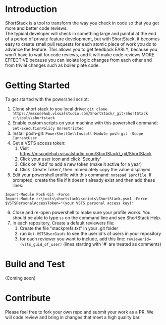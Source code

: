 # Introduction
ShortStack is a tool to transform the way you check in code so that you get more and better code reviews.  
 The typical developer will check in something large and painful at the end of a period of private feature
 development, but with ShortStack, it becomes easy to create small pull requests for each atomic piece of
 work you do to advance the feature.   This allows you to get feedback EARLY, because you won't have to wait for 
 code reviews, and it will make code reviews MORE EFFECTIVE because you can isolate logic changes from 
 each other and from trivial changes such as boiler plate code.

# Getting Started
To get started with the powershell script:
1. Clone short stack to you local drive:  ```git clone https://mscodehub.visualstudio.com/ShortStack/_git/ShortStack c:\tools\shortstack```
2. Enable custom scripts on your machine with this powershell command:  ```Set-ExecutionPolicy Unrestricted```
3. Install posh-git:  ```PowerShellGet\Install-Module posh-git -Scope CurrentUser```
4. Get a VSTS access token:
    1. Visit https://mscodehub.visualstudio.com/ShortStack/_git/ShortStack
    2. Click your user icon and click 'Security' 
    3. Click on 'Add' to add a new token (make it active for a year)
    4. Click 'Create Token', then immediately copy the value displayed.
5. Edit your powershell profile with this command: ```notepad $profile```. If prompted, create the file if it doesn't already exist and then add these lines:
```
Import-Module Posh-Git -Force
Import-Module c:\tools\shortstack\scripts\ShortStack.psm1 -Force
$VSTSPersonalAccessToken="(your VSTS personal access key)"
```
6. Close and re-open powershell to make sure your profile works.  You should be able to type ```ss``` on the command line and see ShortStack Help.
7. In each repository, Create a default reviewers file:
    1. Create the file "stackprefs.txt" in your .git folder
    2. run ```Get-VSTSUserGuids``` to see the user id's of users in your repository
    3. for each reviewer you want to include, add this line: ```reviewerid=(vsts_guid_of_user)``` (lines starting with '#' are treated as comments)


# Build and Test
(Coming soon)

# Contribute
Please feel free to fork your own repo and submit your work as a PR.  We will code review and bring in changes that meet a high quality bar.

